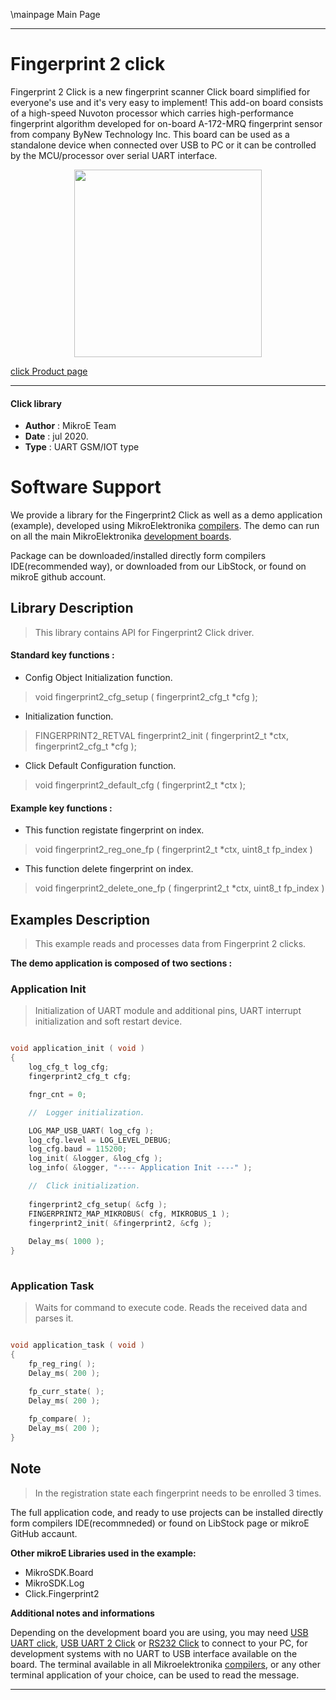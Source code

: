 \mainpage Main Page
 
---
# Fingerprint 2 click

Fingerprint 2 Click is a new fingerprint scanner Click board simplified for everyone's use and it's very easy to implement! This add-on board consists of a high-speed Nuvoton processor which carries high-performance fingerprint algorithm developed for on-board A-172-MRQ fingerprint sensor from company ByNew Technology Inc. This board can be used as a standalone device when connected over USB to PC or it can be controlled by the MCU/processor over serial UART interface. 

<p align="center">
  <img src="@{CLICK_IMAGE_LINK}" height=300px>
</p>

[click Product page](https://www.mikroe.com/fingerprint-2-click)

---


#### Click library 

- **Author**        : MikroE Team
- **Date**          : jul 2020.
- **Type**          : UART GSM/IOT type


# Software Support

We provide a library for the Fingerprint2 Click 
as well as a demo application (example), developed using MikroElektronika 
[compilers](https://shop.mikroe.com/compilers). 
The demo can run on all the main MikroElektronika [development boards](https://shop.mikroe.com/development-boards).

Package can be downloaded/installed directly form compilers IDE(recommended way), or downloaded from our LibStock, or found on mikroE github account. 

## Library Description

> This library contains API for Fingerprint2 Click driver.

#### Standard key functions :

- Config Object Initialization function.
> void fingerprint2_cfg_setup ( fingerprint2_cfg_t *cfg ); 
 
- Initialization function.
> FINGERPRINT2_RETVAL fingerprint2_init ( fingerprint2_t *ctx, fingerprint2_cfg_t *cfg );

- Click Default Configuration function.
> void fingerprint2_default_cfg ( fingerprint2_t *ctx );


#### Example key functions :

- This function registate fingerprint on index.
> void fingerprint2_reg_one_fp ( fingerprint2_t *ctx, uint8_t fp_index )
 
- This function delete fingerprint on index.
> void fingerprint2_delete_one_fp ( fingerprint2_t *ctx, uint8_t fp_index )


## Examples Description

> This example reads and processes data from Fingerprint 2 clicks.

**The demo application is composed of two sections :**

### Application Init 

> Initialization of UART module and additional pins, 
> UART interrupt initialization and soft restart device.

```c

void application_init ( void )
{
    log_cfg_t log_cfg;
    fingerprint2_cfg_t cfg;

    fngr_cnt = 0;

    //  Logger initialization.

    LOG_MAP_USB_UART( log_cfg );
    log_cfg.level = LOG_LEVEL_DEBUG;
    log_cfg.baud = 115200;
    log_init( &logger, &log_cfg );
    log_info( &logger, "---- Application Init ----" );

    //  Click initialization.
    
    fingerprint2_cfg_setup( &cfg );
    FINGERPRINT2_MAP_MIKROBUS( cfg, MIKROBUS_1 );
    fingerprint2_init( &fingerprint2, &cfg );
    
    Delay_ms( 1000 );
}
  
```

### Application Task

> Waits for command to execute code. 
> Reads the received data and parses it.

```c

void application_task ( void )
{    
    fp_reg_ring( );
    Delay_ms( 200 );

    fp_curr_state( );
    Delay_ms( 200 );
    
    fp_compare( );
    Delay_ms( 200 );
} 

```

## Note

> In the registration state each fingerprint needs to be enrolled 3 times.

The full application code, and ready to use projects can be  installed directly form compilers IDE(recommneded) or found on LibStock page or mikroE GitHub accaunt.

**Other mikroE Libraries used in the example:** 

- MikroSDK.Board
- MikroSDK.Log
- Click.Fingerprint2

**Additional notes and informations**

Depending on the development board you are using, you may need 
[USB UART click](https://shop.mikroe.com/usb-uart-click), 
[USB UART 2 Click](https://shop.mikroe.com/usb-uart-2-click) or 
[RS232 Click](https://shop.mikroe.com/rs232-click) to connect to your PC, for 
development systems with no UART to USB interface available on the board. The 
terminal available in all Mikroelektronika 
[compilers](https://shop.mikroe.com/compilers), or any other terminal application 
of your choice, can be used to read the message.



---
